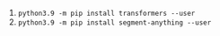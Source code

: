 1. `python3.9 -m pip install transformers --user`
1. `python3.9 -m pip install segment-anything --user`